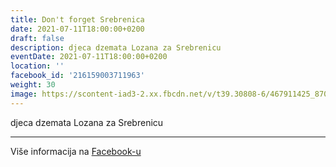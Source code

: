 ```yaml
---
title: Don't forget Srebrenica
date: 2021-07-11T18:00:00+0200
draft: false
description: djeca dzemata Lozana za Srebrenicu
eventDate: 2021-07-11T18:00:00+0200
location: ''
facebook_id: '216159003711963'
weight: 30
image: https://scontent-iad3-2.xx.fbcdn.net/v/t39.30808-6/467911425_8702124949883247_8451066247417132989_n.jpg?_nc_cat=103&ccb=1-7&_nc_sid=9e60e4&_nc_ohc=tytcKqHmO1oQ7kNvwH6FGIU&_nc_oc=AdmAgdYHzBcj2GszZvuOI8__y8D4e32gmglAopdzLXWgy8b-dIc1LGhAJT914cyqrhE&_nc_zt=23&_nc_ht=scontent-iad3-2.xx&edm=ABTKTjYEAAAA&_nc_gid=bSuk7mO38k2jrXru4nA98A&oh=00_AfffbErpt0VuTRsXLXQYS2NN6b7B8yS8xu7PckZCwul16A&oe=68E91ED9
---
```


djeca dzemata Lozana za Srebrenicu

---

Više informacija na [Facebook-u](https://facebook.com/events/216159003711963)